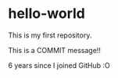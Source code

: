 # hello-world
This is my first repository.

This is a COMMIT message!!

6 years since I joined GitHub :O
